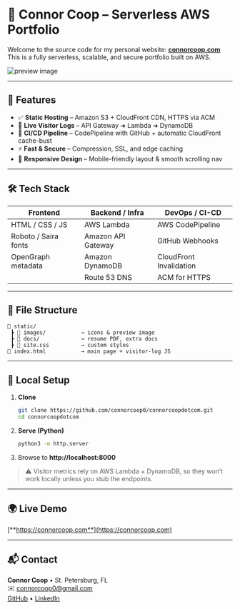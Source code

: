 # 🧠 Connor Coop – Serverless AWS Portfolio

Welcome to the source code for my personal website: [**connorcoop.com**](https://connorcoop.com)  
This is a fully serverless, scalable, and secure portfolio built on AWS.

![preview image](https://connorcoop.com/static/images/preview.png)

---

## 📌 Features

- ✅ **Static Hosting** – Amazon S3 + CloudFront CDN, HTTPS via ACM  
- 🚀 **Live Visitor Logs** – API Gateway ➜ Lambda ➜ DynamoDB  
- 🔁 **CI/CD Pipeline** – CodePipeline with GitHub + automatic CloudFront cache-bust  
- ⚡ **Fast & Secure** – Compression, SSL, and edge caching  
- 📱 **Responsive Design** – Mobile-friendly layout & smooth scrolling nav  

---

## 🛠️ Tech Stack

| Frontend            | Backend / Infra        | DevOps / CI-CD         |
|---------------------|------------------------|------------------------|
| HTML / CSS / JS     | AWS Lambda             | AWS CodePipeline       |
| Roboto / Saira fonts| Amazon API Gateway     | GitHub Webhooks        |
| OpenGraph metadata  | Amazon DynamoDB        | CloudFront Invalidation|
|                     | Route 53 DNS           | ACM for HTTPS          |

---

## 🚧 File Structure

```
📁 static/
 ┣ 📁 images/           → icons & preview image  
 ┣ 📁 docs/             → resume PDF, extra docs  
 ┣ 📄 site.css          → custom styles  
📄 index.html           → main page + visitor-log JS  
```

---

## 🧪 Local Setup

1. **Clone**
   ```bash
   git clone https://github.com/connorcoop0/connorcoopdotcom.git
   cd connorcoopdotcom
   ```

2. **Serve (Python)**
   ```bash
   python3 -m http.server
   ```

3. Browse to **http://localhost:8000**

> ⚠️ Visitor metrics rely on AWS Lambda + DynamoDB, so they won’t work locally unless you stub the endpoints.

---

## 🌍 Live Demo

[**https://connorcoop.com**](https://connorcoop.com)

---

## 📬 Contact

**Connor Coop** • St. Petersburg, FL  
✉️ [connorcoop0@gmail.com](mailto:connorcoop0@gmail.com)  
[GitHub](https://github.com/connorcoop0) • [LinkedIn](https://www.linkedin.com/in/connorcoop)
